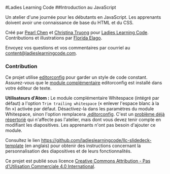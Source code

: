 #Ladies Learning Code
##Introduction au JavaScript

Un atelier d'une journée pour les débutants en JavaScript. Les apprenants doivent avoir une connaissance de base du HTML et du CSS.

Créé par [Pearl Chen](http://medium.com/@pearlchen) et [Christina Truong](http://twitter.com/christinatruong) pour [Ladies Learning Code](http://ladieslearningcode.com). Contributions et illustrations par [Florida Elago](http://floridaelago.com/).

Envoyez vos questions et vos commentaires par courriel au <content@ladieslearningcode.com>.


### Contribution

Ce projet utilise [editorconfig](http://editorconfig.org/) pour garder un style de code constant. Assurez-vous que le  [module complémentaire](http://editorconfig.org/#download) editorconfig est installé dans votre éditeur de texte.

**Utilisateurs d'Atom :** Le module complémentaire Whitespace (intégré par défaut) a l'option `Trim trailing whitespace` (« enlever l'espace blanc à la fin ») activée par défaut. Désactivez-la dans les paramètres du module Whitespace, sinon l'option remplacera [.editorconfig](.editorconfig). C'est un [problème déjà répertorié](https://github.com/sindresorhus/atom-editorconfig/issues/3) qui n'affecte pas l'atelier, mais dont vous devez tenir compte en modifiant les diapositives. Les apprenants n'ont pas besoin d'ajouter ce module.

Consultez le lien https://github.com/ladieslearningcode/llc-slidedeck-template (en anglais) pour obtenir des instructions concernant la personnalisation des diapositives et de leurs fonctionnalités.

Ce projet est publié sous licence <a rel="license" href="https://creativecommons.org/licenses/by-nc/4.0/deed.fr">Creative Commons Attribution - Pas d’Utilisation Commerciale 4.0 International</a>.
